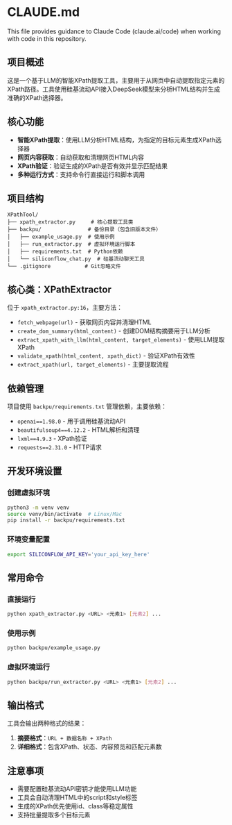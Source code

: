 # CLAUDE.md

This file provides guidance to Claude Code (claude.ai/code) when working with code in this repository.

## 项目概述

这是一个基于LLM的智能XPath提取工具，主要用于从网页中自动提取指定元素的XPath路径。工具使用硅基流动API接入DeepSeek模型来分析HTML结构并生成准确的XPath选择器。

## 核心功能

- **智能XPath提取**：使用LLM分析HTML结构，为指定的目标元素生成XPath选择器
- **网页内容获取**：自动获取和清理网页HTML内容
- **XPath验证**：验证生成的XPath是否有效并显示匹配结果
- **多种运行方式**：支持命令行直接运行和脚本调用

## 项目结构

```
XPathTool/
├── xpath_extractor.py     # 核心提取工具类
├── backpu/               # 备份目录（包含旧版本文件）
│   ├── example_usage.py  # 使用示例
│   ├── run_extractor.py  # 虚拟环境运行脚本
│   ├── requirements.txt  # Python依赖
│   └── siliconflow_chat.py  # 硅基流动聊天工具
└── .gitignore           # Git忽略文件
```

## 核心类：XPathExtractor

位于 `xpath_extractor.py:16`，主要方法：

- `fetch_webpage(url)` - 获取网页内容并清理HTML
- `create_dom_summary(html_content)` - 创建DOM结构摘要用于LLM分析
- `extract_xpath_with_llm(html_content, target_elements)` - 使用LLM提取XPath
- `validate_xpath(html_content, xpath_dict)` - 验证XPath有效性
- `extract_xpath(url, target_elements)` - 主要提取流程

## 依赖管理

项目使用 `backpu/requirements.txt` 管理依赖，主要依赖：
- `openai==1.98.0` - 用于调用硅基流动API
- `beautifulsoup4==4.12.2` - HTML解析和清理
- `lxml==4.9.3` - XPath验证
- `requests==2.31.0` - HTTP请求

## 开发环境设置

### 创建虚拟环境
```bash
python3 -m venv venv
source venv/bin/activate  # Linux/Mac
pip install -r backpu/requirements.txt
```

### 环境变量配置
```bash
export SILICONFLOW_API_KEY='your_api_key_here'
```

## 常用命令

### 直接运行
```bash
python xpath_extractor.py <URL> <元素1> [元素2] ...
```

### 使用示例
```bash
python backpu/example_usage.py
```

### 虚拟环境运行
```bash
python backpu/run_extractor.py <URL> <元素1> [元素2] ...
```

## 输出格式

工具会输出两种格式的结果：
1. **摘要格式**：`URL + 数据名称 + XPath`
2. **详细格式**：包含XPath、状态、内容预览和匹配元素数

## 注意事项

- 需要配置硅基流动API密钥才能使用LLM功能
- 工具会自动清理HTML中的script和style标签
- 生成的XPath优先使用id、class等稳定属性
- 支持批量提取多个目标元素